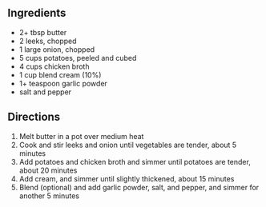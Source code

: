 ## Ingredients
- 2+ tbsp butter
- 2 leeks, chopped
- 1 large onion, chopped
- 5 cups potatoes, peeled and cubed
- 4 cups chicken broth
- 1 cup blend cream (10%)
- 1+ teaspoon garlic powder
- salt and pepper

## Directions
1. Melt butter in a pot over medium heat
1. Cook and stir leeks and onion until vegetables are tender, about 5 minutes
1. Add potatoes and chicken broth and simmer until potatoes are tender, about 20 minutes
1. Add cream, and simmer until slightly thickened, about 15 minutes
1. Blend (optional) and add garlic powder, salt, and pepper, and simmer for another 5 minutes

